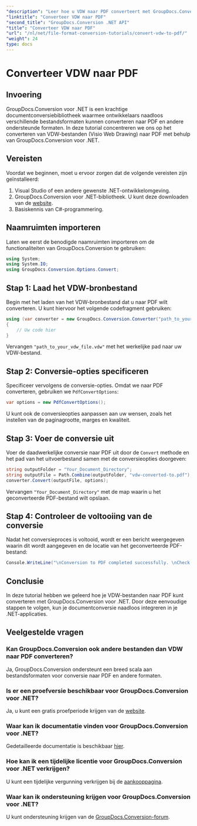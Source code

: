 ```yaml
---
"description": "Leer hoe u VDW naar PDF converteert met GroupDocs.Conversion voor .NET. Volg onze stapsgewijze tutorial voor naadloze integratie."
"linktitle": "Converteer VDW naar PDF"
"second_title": "GroupDocs.Conversion .NET API"
"title": "Converteer VDW naar PDF"
"url": "/nl/net/file-format-conversion-tutorials/convert-vdw-to-pdf/"
"weight": 24
type: docs
---
```

# Converteer VDW naar PDF

## Invoering
GroupDocs.Conversion voor .NET is een krachtige documentconversiebibliotheek waarmee ontwikkelaars naadloos verschillende bestandsformaten kunnen converteren naar PDF en andere ondersteunde formaten. In deze tutorial concentreren we ons op het converteren van VDW-bestanden (Visio Web Drawing) naar PDF met behulp van GroupDocs.Conversion voor .NET.
## Vereisten
Voordat we beginnen, moet u ervoor zorgen dat de volgende vereisten zijn geïnstalleerd:
1. Visual Studio of een andere gewenste .NET-ontwikkelomgeving.
2. GroupDocs.Conversion voor .NET-bibliotheek. U kunt deze downloaden van de [website](https://releases.groupdocs.com/conversion/net/).
3. Basiskennis van C#-programmering.

## Naamruimten importeren
Laten we eerst de benodigde naamruimten importeren om de functionaliteiten van GroupDocs.Conversion te gebruiken:
```csharp
using System;
using System.IO;
using GroupDocs.Conversion.Options.Convert;
```
## Stap 1: Laad het VDW-bronbestand
Begin met het laden van het VDW-bronbestand dat u naar PDF wilt converteren. U kunt hiervoor het volgende codefragment gebruiken:
```csharp
using (var converter = new GroupDocs.Conversion.Converter("path_to_your_vdw_file.vdw"))
{
    // Uw code hier
}
```
Vervangen `"path_to_your_vdw_file.vdw"` met het werkelijke pad naar uw VDW-bestand.
## Stap 2: Conversie-opties specificeren
Specificeer vervolgens de conversie-opties. Omdat we naar PDF converteren, gebruiken we `PdfConvertOptions`:
```csharp
var options = new PdfConvertOptions();
```
U kunt ook de conversieopties aanpassen aan uw wensen, zoals het instellen van de paginagrootte, marges en kwaliteit.
## Stap 3: Voer de conversie uit
Voer de daadwerkelijke conversie naar PDF uit door de `Convert` methode en het pad van het uitvoerbestand samen met de conversieopties doorgeven:
```csharp
string outputFolder = "Your_Document_Directory";
string outputFile = Path.Combine(outputFolder, "vdw-converted-to.pdf");
converter.Convert(outputFile, options);
```
Vervangen `"Your_Document_Directory"` met de map waarin u het geconverteerde PDF-bestand wilt opslaan.
## Stap 4: Controleer de voltooiing van de conversie
Nadat het conversieproces is voltooid, wordt er een bericht weergegeven waarin dit wordt aangegeven en de locatie van het geconverteerde PDF-bestand:
```csharp
Console.WriteLine("\nConversion to PDF completed successfully. \nCheck output in {0}", outputFolder);
```

## Conclusie
In deze tutorial hebben we geleerd hoe je VDW-bestanden naar PDF kunt converteren met GroupDocs.Conversion voor .NET. Door deze eenvoudige stappen te volgen, kun je documentconversie naadloos integreren in je .NET-applicaties.
## Veelgestelde vragen
### Kan GroupDocs.Conversion ook andere bestanden dan VDW naar PDF converteren?
Ja, GroupDocs.Conversion ondersteunt een breed scala aan bestandsformaten voor conversie naar PDF en andere formaten.
### Is er een proefversie beschikbaar voor GroupDocs.Conversion voor .NET?
Ja, u kunt een gratis proefperiode krijgen van de [website](https://releases.groupdocs.com/).
### Waar kan ik documentatie vinden voor GroupDocs.Conversion voor .NET?
Gedetailleerde documentatie is beschikbaar [hier](https://tutorials.groupdocs.com/conversion/net/).
### Hoe kan ik een tijdelijke licentie voor GroupDocs.Conversion voor .NET verkrijgen?
U kunt een tijdelijke vergunning verkrijgen bij de [aankooppagina](https://purchase.groupdocs.com/temporary-license/).
### Waar kan ik ondersteuning krijgen voor GroupDocs.Conversion voor .NET?
U kunt ondersteuning krijgen van de [GroupDocs.Conversion-forum](https://forum.groupdocs.com/c/conversion/11).